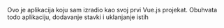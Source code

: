 Ovo je aplikacija koju sam izradio kao svoj prvi Vue.js projekat.
Obuhvata todo aplikaciju, dodavanje stavki i uklanjanje istih
